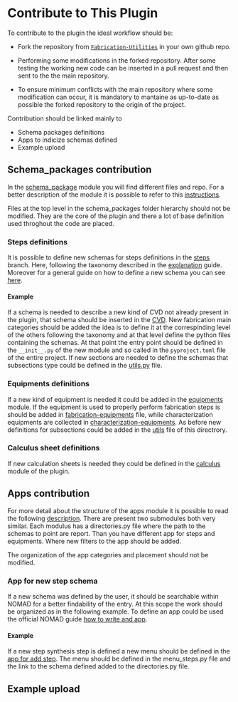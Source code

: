 # Contribute to This Plugin

To contribute to the plugin the ideal workflow should be:

- Fork the repository from [`Fabrication-Utilities`](https://github.com/Trog-404/Fabrication-utilities.git) in your own github repo.

- Performing some modifications in the forked repository. After some testing the working new code can be inserted in a pull request and then sent to the the main repository.

- To ensure minimum conflicts with the main repository where some modification can occur, it is mandatory to mantaine as up-to-date as possible the forked repository to the origin of the project.

Contribution should be linked mainly to

- Schema packages definitions
- Apps to indicize schemas defined
- Example upload

## Schema_packages contribution

In the [schema_package](https://github.com/Trog-404/Fabrication-utilities/tree/main/src/fabrication_utilities/schema_packages) module you will find different files and repo. For a better description of the module it is possible to refer to this [instructions](https://github.com/Trog-404/Fabrication-utilities/blob/main/src/fabrication_utilities/readme.md).

Files at the top level in the schema_packages folder hierarchy should not be modified. They are the core of the plugin and there a lot of base definition used throghout the code are placed.

### Steps definitions

It is possible to define new schemas for steps definitions in the [steps](https://github.com/Trog-404/Fabrication-utilities/tree/main/src/fabrication_utilities/schema_packages/steps) branch. Here, following the taxonomy described in the [explanation](../explanation/explanation.md) guide. Moreover for a general guide on how to define a new schema you can see [here](https://nomad-lab.eu/prod/v1/docs/howto/plugins/schema_packages.html).

#### Example

If a schema is needed to describe a new kind of CVD not already present in the plugin, that schema should be inserted in the [CVD](../../src/fabrication_utilities/schema_packages/steps/add/synthesis/CVD.py). New fabrication main categories should be added the idea is to define it at the correspinding level of the others following the taxonomy and at that level define the python files containing the schemas. At that point the entry point should be defined in the `__init__.py` of the new module and so called in the `pyproject.toml` file of the entire project. If new sections are needed to define the schemas that subsections type could be defined in the [utils.py](../../src/fabrication_utilities/schema_packages/steps/utils.py) file.

### Equipments definitions

If a new kind of equipment is needed it could be added in the [equipments](../../src/fabrication_utilities/schema_packages/equipments/) module. If the equipment is used to properly perform fabrication steps is should be added in [fabrication-equipments](../../src/fabrication_utilities/schema_packages/equipments/equipments.py) file, while characterization equipments are collected in [characterization-equipments](../../src/fabrication_utilities/schema_packages/equipments/equipments.py). As before new definitions for subsections could be added in the [utils](../../src/fabrication_utilities/schema_packages/equipments/utils.py) file of this directrory.

### Calculus sheet definitions

If new calculation sheets is needed they could be defined in the [calculus](../../src/fabrication_utilities/schema_packages/calculus/calculus.py) module of the plugin.

## Apps contribution

For more detail about the structure of the apps module it is possible to read the following [description](../../src/fabrication_utilities/apps/readme.md). There are present two submodules both very similar. Each modulus has a directories.py file where the path to the schemas to point are report. Than you have different app for steps and equipments. Where new filters to the app should be added.

The organization of the app categories and placement should not be modified.

### App for new step schema

If a new schema was defined by the user, it should be searchable within NOMAD for a better findability of the entry. At this scope the work should be organized as in the following example. To define an app could be used the official NOMAD guide [how to write and app](https://nomad-lab.eu/prod/v1/docs/howto/plugins/apps.html).

#### Example

If a new step synthesis step is defined a new menu should be defined in the [app for add step](../../src/fabrication_utilities/apps/fabrication/addapp.py). The menu should be defined in the menu_steps.py file and the link to the schema defined added to the directories.py file.

## Example upload
